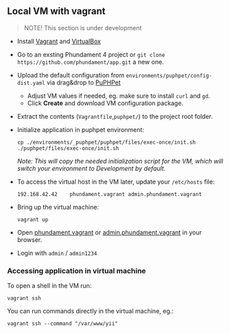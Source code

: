 Local VM with vagrant
---------------------

> NOTE! This section is under development

- Install [Vagrant](https://www.vagrantup.com) and [VirtualBox](https://www.virtualbox.org)
- Go to an exsting Phundament 4 project or `git clone https://github.com/phundament/app.git` a new one.
- Upload the default configuration from `environments/puphpet/config-dist.yaml` via drag&drop to [PuPHPet](https://puphpet.com/)
  - Adjust VM values if needed, eg. make sure to install `curl` and `gd`.
  - Click **Create** and download VM configuration package.
- Extract the contents (`Vagrantfile`,`puphpet/`) to the project root folder.
- Initialize application in puphpet environment:

    ```
    cp ./environments/_puphpet/puphpet/files/exec-once/init.sh ./puphpet/files/exec-once/init.sh
    ```

    *Note: This will copy the needed initialization script for the VM, which will switch your environment to _Development_ by default.*
- To access the virtual host in the VM later, update your `/etc/hosts` file:

    ```
    192.168.42.42    phundament.vagrant admin.phundament.vagrant
    ```
- Bring up the virtual machine:

    ```
    vagrant up
    ```
- Open [phundament.vagrant](http://phundament.vagrant) or [admin.phundament.vagrant](http://admin.phundament.vagrant) in your browser.
- Login with `admin` / `admin1234`


### Accessing application in virtual machine

To open a shell in the VM run:

```
vagrant ssh
```

You can run commands directly in the virtual machine, eg.:

```
vagrant ssh --command "/var/www/yii"
```

